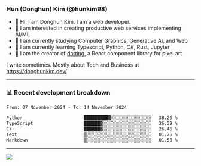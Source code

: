 ### Hun (Donghun) Kim (@hunkim98)

- 👋 Hi, I am Donghun Kim. I am a web developer. 
- 🤔 I am interested in creating productive web services implementing AI/ML
- 🔭 I am currently studying Computer Graphics, Generative AI, and Web 
- 🌱 I am currently learning Typescript, Python, C#, Rust, Jupyter
- 🎨 I am the creator of [dotting](https://github.com/hunkim98/dotting), a React component library for pixel art

I write sometimes. Mostly about Tech and Business at https://donghunkim.dev/

---
### 📊 Recent development breakdown
<!--START_SECTION:waka-->

```txt
From: 07 November 2024 - To: 14 November 2024

Python                       █████████▓░░░░░░░░░░░░░░░   38.26 %
TypeScript                   ██████▓░░░░░░░░░░░░░░░░░░   26.59 %
C++                          ██████▓░░░░░░░░░░░░░░░░░░   26.46 %
Text                         ▒░░░░░░░░░░░░░░░░░░░░░░░░   01.75 %
Markdown                     ▒░░░░░░░░░░░░░░░░░░░░░░░░   01.50 %
```

<!--END_SECTION:waka-->
---

<!-- <div align='center'> -->
  <img align="center" src="https://github-readme-stats.vercel.app/api?username=hunkim98&theme=dark&show_icons=true"/>
<!-- </div> -->
<!--
**hunkim98/hunkim98** is a ✨ _special_ ✨ repository because its `README.md` (this file) appears on your GitHub profile.

Here are some ideas to get you started:

- 🔭 I’m currently working on ...
- 🌱 I’m currently learning ...
- 👯 I’m looking to collaborate on ...
- 🤔 I’m looking for help with ...
- 💬 Ask me about ...
- 📫 How to reach me: ...
- 😄 Pronouns: ...
- ⚡ Fun fact: ...
-->
